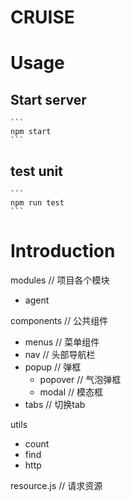 
# CRUISE

# Usage

## Start server
    ```
    npm start
    ```
## test unit
    ```
    npm run test
    ```

# Introduction

 modules  // 项目各个模块
   - agent

 components // 公共组件
   - menus  // 菜单组件
   - nav    // 头部导航栏
   - popup  // 弹框
     - popover // 气泡弹框
     - modal   // 模态框
   - tabs     // 切换tab

 utils
   - count
   - find
   - http

 resource.js // 请求资源
